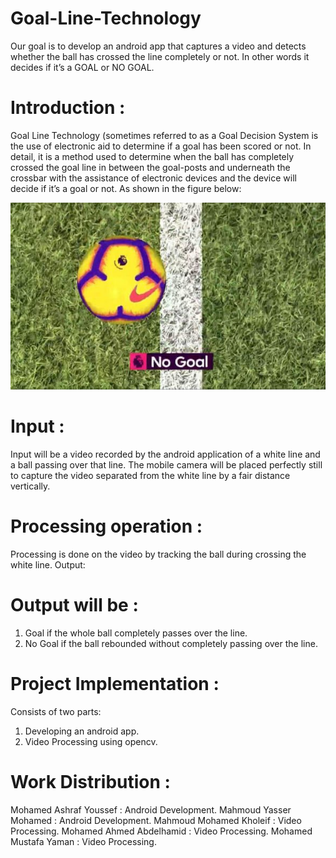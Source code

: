 # Goal-Line-Technology
Our goal is to develop an android app that captures a video and detects whether the ball has crossed the line completely or not. In other words it decides if it’s a GOAL or NO GOAL.



# Introduction : 
Goal Line Technology (sometimes referred to as a Goal Decision System is the use of electronic aid to determine if a goal has been scored or not. In detail, it is a method used to determine when the ball has completely crossed the goal line in between the goal-posts and underneath the crossbar with the assistance of electronic devices and the device will decide if it’s a goal or not. 
As shown in the figure below: 

<p align="center">
  <img src="docs/1.jpg">
</p>

# Input : 
Input will be a video recorded by the android application of a white line and a ball passing over that line. The mobile camera will be placed perfectly still to capture the video separated from the white line by a fair distance vertically. 

# Processing operation : 
Processing is done on the video by tracking the ball during crossing the white line. Output: 

# Output will be : 
1. Goal if the whole ball completely passes over the line. 
2. No Goal if the ball rebounded without completely passing over the line. 

# Project Implementation :
Consists of two parts: 
1. Developing an android app. 
2. Video Processing using opencv.

# Work Distribution : 
Mohamed Ashraf Youssef : Android Development.
Mahmoud Yasser Mohamed : Android Development.
Mahmoud Mohamed Kholeif : Video Processing.
Mohamed Ahmed Abdelhamid : Video Processing. 
Mohamed Mustafa Yaman : Video Processing.
